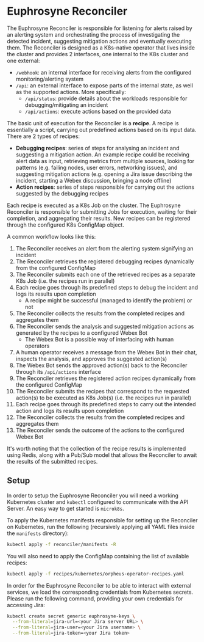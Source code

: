 # Euphrosyne Reconciler

The Euphrosyne Reconciler is responsible for listening for alerts raised by an alerting system and
orchestrating the process of investigating the detected incident, suggesting mitigation actions and
eventually executing them. The Reconciler is designed as a K8s-native operator that lives inside
the cluster and provides 2 interfaces, one internal to the K8s cluster and one external:
* `/webhook`: an internal interface for receiving alerts from the configured monitoring/alerting
  system
* `/api`: an external interface to expose parts of the internal state, as well as the supported
  actions. More specifically:
  * `/api/status`: provide details about the workloads responsible for debugging/mitigating an
    incident
  * `/api/actions`: execute actions based on the provided data

The basic unit of execution for the Reconciler is a **recipe**. A recipe is essentially a script,
carrying out predefined actions based on its input data. There are 2 types of recipes:
* **Debugging recipes**: series of steps for analysing an incident and suggesting a mitigation
  action. An example recipe could be receiving alert data as input, retrieving metrics from
  multiple sources, looking for patterns (e.g. failing nodes, user errors, networking issues), and
  suggesting mitigation actions (e.g. opening a Jira issue describing the incident, starting a
  Webex discussion, bringing a node offline)
* **Action recipes**: series of steps responsible for carrying out the actions suggested by the
  debugging recipes

Each recipe is executed as a K8s Job on the cluster. The Euphrosyne Reconciler is responsible for
submitting Jobs for execution, waiting for their completion, and aggregating their results. New
recipes can be registered through the configured K8s ConfigMap object.

A common workflow looks like this:
1. The Reconciler receives an alert from the alerting system signifying an incident
2. The Reconciler retrieves the registered debugging recipes dynamically from the configured
   ConfigMap
3. The Reconciler submits each one of the retrieved recipes as a separate K8s Job (i.e. the recipes
   run in parallel)
4. Each recipe goes through its predefined steps to debug the incident and logs its results upon
   completion
   * A recipe might be successful (managed to identify the problem) or not
5. The Reconciler collects the results from the completed recipes and aggregates them
6. The Reconciler sends the analysis and suggested mitigation actions as generated by the recipes
   to a configured Webex Bot
   * The Webex Bot is a possible way of interfacing with human operators
7. A human operator receives a message from the Webex Bot in their chat, inspects the analysis, and
   approves the suggested action(s)
8. The Webex Bot sends the approved action(s) back to the Reconciler through its `/api/actions`
   interface
9. The Reconciler retrieves the registered action recipes dynamically from the configured ConfigMap
10. The Reconciler submits the recipes that correspond to the requested action(s) to be executed as
    K8s Job(s) (i.e. the recipes run in parallel)
11. Each recipe goes through its predefined steps to carry out the intended action and logs its
    results upon completion
12. The Reconciler collects the results from the completed recipes and aggregates them
13. The Reconciler sends the outcome of the actions to the configured Webex Bot

It's worth noting that the collection of the recipe results is implemented using Redis, along with
a Pub/Sub model that allows the Reconciler to await the results of the submitted recipes.

## Setup

In order to setup the Euphrosyne Reconciler you will need a working Kubernetes cluster and
`kubectl` configured to communicate with the API Server. An easy way to get started is `microk8s`.

To apply the Kubernetes manifests responsible for setting up the Reconciler on Kubernetes, run the
following (recursively applying all YAML files inside the `manifests` directory):

```bash
kubectl apply -f reconciler/manifests -R
```

You will also need to apply the ConfigMap containing the list of available recipes:

```bash
kubectl apply -f recipes/kubernetes/orpheus-operator-recipes.yaml
```

In order for the Euphrosyne Reconciler to be able to interact with external services, we load the
corresponding credentials from Kubernetes secrets. Please run the following command, providing your
own credentials for accessing Jira:

```bash
kubectl create secret generic euphrosyne-keys \
  --from-literal=jira-url=<your Jira server URL> \
  --from-literal=jira-user=<your Jira username> \
  --from-literal=jira-token=<your Jira token>
```
